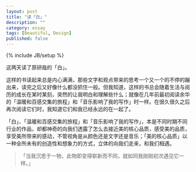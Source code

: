 ```yaml
---
layout: post
title: "读「白」"
description: ""
category: essay
tags: [Beautiful, Design]
published: false
---
```


{% include JB/setup %}

这两天读了原研哉的「白」。

这样的书读起来总是内心满满，那些文字和观点带来的思考一个又一个的不停的蹦出来，读完之后又好像什么都没抓住一般。但我知道，这样的书总会随着生活与阅历的成长在某时某刻，突然的让我明白和理解些什么；就像在几年前最初阅读余华的「温暖和百感交集的旅程」和「音乐影响了我的写作」时一样。在很久很久之后再次阅读它们时，我知道它们和我已经永远的在一起了。

「白」、「温暖和百感交集的旅程」和「音乐影响了我的写作」，本是不同时期不同行业的作品，却都神奇的向我们透露了怎么去接近美的核心品质，感受美的品质，享受美所带来的感动，不管视角是从颜色还是文字还是音乐；「美的核心品质」以一种全所未有的创造性和想象力的方式，立体的向我们走来，和我们相遇。

>「当我沉思于一物，此物即变得崭新而不同，就如同我刚刚初次遇见它一样。」
